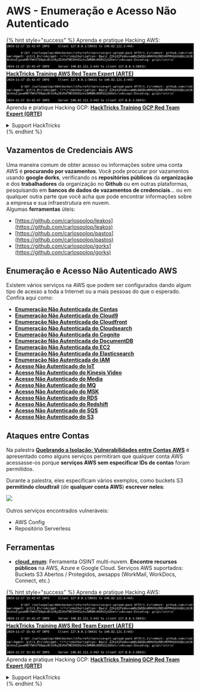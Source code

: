 # AWS - Enumeração e Acesso Não Autenticado

{% hint style="success" %}
Aprenda e pratique Hacking AWS:<img src="../../../.gitbook/assets/image (1).png" alt="" data-size="line">[**HackTricks Training AWS Red Team Expert (ARTE)**](https://training.hacktricks.xyz/courses/arte)<img src="../../../.gitbook/assets/image (1).png" alt="" data-size="line">\
Aprenda e pratique Hacking GCP: <img src="../../../.gitbook/assets/image (2).png" alt="" data-size="line">[**HackTricks Training GCP Red Team Expert (GRTE)**<img src="../../../.gitbook/assets/image (2).png" alt="" data-size="line">](https://training.hacktricks.xyz/courses/grte)

<details>

<summary>Support HackTricks</summary>

* Confira os [**planos de assinatura**](https://github.com/sponsors/carlospolop)!
* **Junte-se ao** 💬 [**grupo do Discord**](https://discord.gg/hRep4RUj7f) ou ao [**grupo do telegram**](https://t.me/peass) ou **siga**-nos no **Twitter** 🐦 [**@hacktricks\_live**](https://twitter.com/hacktricks\_live)**.**
* **Compartilhe truques de hacking enviando PRs para os repositórios do** [**HackTricks**](https://github.com/carlospolop/hacktricks) e [**HackTricks Cloud**](https://github.com/carlospolop/hacktricks-cloud).

</details>
{% endhint %}

## Vazamentos de Credenciais AWS

Uma maneira comum de obter acesso ou informações sobre uma conta AWS é **procurando por vazamentos**. Você pode procurar por vazamentos usando **google dorks**, verificando os **repositórios públicos** da **organização** e dos **trabalhadores** da organização no **Github** ou em outras plataformas, pesquisando em **bancos de dados de vazamentos de credenciais**... ou em qualquer outra parte que você acha que pode encontrar informações sobre a empresa e sua infraestrutura em nuvem.\
Algumas **ferramentas** úteis:

* [https://github.com/carlospolop/leakos](https://github.com/carlospolop/leakos)
* [https://github.com/carlospolop/pastos](https://github.com/carlospolop/pastos)
* [https://github.com/carlospolop/gorks](https://github.com/carlospolop/gorks)

## Enumeração e Acesso Não Autenticado AWS

Existem vários serviços na AWS que podem ser configurados dando algum tipo de acesso a toda a Internet ou a mais pessoas do que o esperado. Confira aqui como:

* [**Enumeração Não Autenticada de Contas**](aws-accounts-unauthenticated-enum.md)
* [**Enumeração Não Autenticada do Cloud9**](https://github.com/carlospolop/hacktricks-cloud/blob/master/pentesting-cloud/aws-security/aws-unauthenticated-enum-access/broken-reference/README.md)
* [**Enumeração Não Autenticada do Cloudfront**](aws-cloudfront-unauthenticated-enum.md)
* [**Enumeração Não Autenticada do Cloudsearch**](https://github.com/carlospolop/hacktricks-cloud/blob/master/pentesting-cloud/aws-security/aws-unauthenticated-enum-access/broken-reference/README.md)
* [**Enumeração Não Autenticada do Cognito**](aws-cognito-unauthenticated-enum.md)
* [**Enumeração Não Autenticada do DocumentDB**](aws-documentdb-enum.md)
* [**Enumeração Não Autenticada do EC2**](aws-ec2-unauthenticated-enum.md)
* [**Enumeração Não Autenticada do Elasticsearch**](aws-elasticsearch-unauthenticated-enum.md)
* [**Enumeração Não Autenticada do IAM**](aws-iam-and-sts-unauthenticated-enum.md)
* [**Acesso Não Autenticado do IoT**](aws-iot-unauthenticated-enum.md)
* [**Acesso Não Autenticado do Kinesis Video**](aws-kinesis-video-unauthenticated-enum.md)
* [**Acesso Não Autenticado do Media**](aws-media-unauthenticated-enum.md)
* [**Acesso Não Autenticado do MQ**](aws-mq-unauthenticated-enum.md)
* [**Acesso Não Autenticado do MSK**](aws-msk-unauthenticated-enum.md)
* [**Acesso Não Autenticado do RDS**](aws-rds-unauthenticated-enum.md)
* [**Acesso Não Autenticado do Redshift**](aws-redshift-unauthenticated-enum.md)
* [**Acesso Não Autenticado do SQS**](aws-sqs-unauthenticated-enum.md)
* [**Acesso Não Autenticado do S3**](aws-s3-unauthenticated-enum.md)

## Ataques entre Contas

Na palestra [**Quebrando a Isolação: Vulnerabilidades entre Contas AWS**](https://www.youtube.com/watch?v=JfEFIcpJ2wk) é apresentado como alguns serviços permitiram que qualquer conta AWS acessasse-os porque **serviços AWS sem especificar IDs de contas** foram permitidos.

Durante a palestra, eles especificam vários exemplos, como buckets S3 **permitindo cloudtrail** (de **qualquer conta AWS**) **escrever neles**:

![](<../../../.gitbook/assets/image (260).png>)

Outros serviços encontrados vulneráveis:

* AWS Config
* Repositório Serverless

## Ferramentas

* [**cloud\_enum**](https://github.com/initstring/cloud\_enum): Ferramenta OSINT multi-nuvem. **Encontre recursos públicos** na AWS, Azure e Google Cloud. Serviços AWS suportados: Buckets S3 Abertos / Protegidos, awsapps (WorkMail, WorkDocs, Connect, etc.)

{% hint style="success" %}
Aprenda e pratique Hacking AWS:<img src="../../../.gitbook/assets/image (1).png" alt="" data-size="line">[**HackTricks Training AWS Red Team Expert (ARTE)**](https://training.hacktricks.xyz/courses/arte)<img src="../../../.gitbook/assets/image (1).png" alt="" data-size="line">\
Aprenda e pratique Hacking GCP: <img src="../../../.gitbook/assets/image (2).png" alt="" data-size="line">[**HackTricks Training GCP Red Team Expert (GRTE)**<img src="../../../.gitbook/assets/image (2).png" alt="" data-size="line">](https://training.hacktricks.xyz/courses/grte)

<details>

<summary>Support HackTricks</summary>

* Confira os [**planos de assinatura**](https://github.com/sponsors/carlospolop)!
* **Junte-se ao** 💬 [**grupo do Discord**](https://discord.gg/hRep4RUj7f) ou ao [**grupo do telegram**](https://t.me/peass) ou **siga**-nos no **Twitter** 🐦 [**@hacktricks\_live**](https://twitter.com/hacktricks\_live)**.**
* **Compartilhe truques de hacking enviando PRs para os repositórios do** [**HackTricks**](https://github.com/carlospolop/hacktricks) e [**HackTricks Cloud**](https://github.com/carlospolop/hacktricks-cloud).

</details>
{% endhint %}
